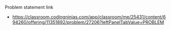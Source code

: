 Problem statement link

- https://classroom.codingninjas.com/app/classroom/me/25431/content/694260/offering/11351892/problem/27206?leftPanelTabValue=PROBLEM
